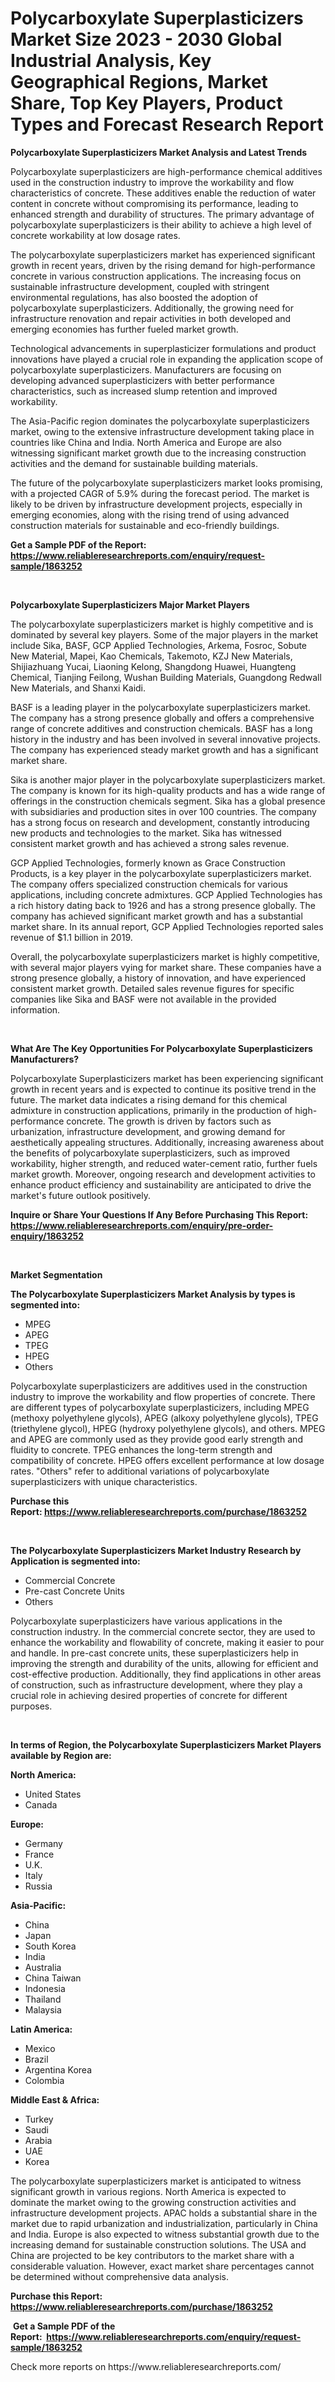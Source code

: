 <p><h1>Polycarboxylate Superplasticizers Market Size 2023 - 2030 Global Industrial Analysis, Key Geographical Regions, Market Share, Top Key Players, Product Types and Forecast Research Report</h1></p><p><strong>Polycarboxylate Superplasticizers Market Analysis and Latest Trends</strong></p>
<p><p>Polycarboxylate superplasticizers are high-performance chemical additives used in the construction industry to improve the workability and flow characteristics of concrete. These additives enable the reduction of water content in concrete without compromising its performance, leading to enhanced strength and durability of structures. The primary advantage of polycarboxylate superplasticizers is their ability to achieve a high level of concrete workability at low dosage rates.</p><p>The polycarboxylate superplasticizers market has experienced significant growth in recent years, driven by the rising demand for high-performance concrete in various construction applications. The increasing focus on sustainable infrastructure development, coupled with stringent environmental regulations, has also boosted the adoption of polycarboxylate superplasticizers. Additionally, the growing need for infrastructure renovation and repair activities in both developed and emerging economies has further fueled market growth.</p><p>Technological advancements in superplasticizer formulations and product innovations have played a crucial role in expanding the application scope of polycarboxylate superplasticizers. Manufacturers are focusing on developing advanced superplasticizers with better performance characteristics, such as increased slump retention and improved workability.</p><p>The Asia-Pacific region dominates the polycarboxylate superplasticizers market, owing to the extensive infrastructure development taking place in countries like China and India. North America and Europe are also witnessing significant market growth due to the increasing construction activities and the demand for sustainable building materials.</p><p>The future of the polycarboxylate superplasticizers market looks promising, with a projected CAGR of 5.9% during the forecast period. The market is likely to be driven by infrastructure development projects, especially in emerging economies, along with the rising trend of using advanced construction materials for sustainable and eco-friendly buildings.</p></p>
<p><strong>Get a Sample PDF of the Report:&nbsp; <a href="https://www.reliableresearchreports.com/enquiry/request-sample/1863252">https://www.reliableresearchreports.com/enquiry/request-sample/1863252</a></strong></p>
<p>&nbsp;</p>
<p><strong>Polycarboxylate Superplasticizers Major Market Players</strong></p>
<p><p>The polycarboxylate superplasticizers market is highly competitive and is dominated by several key players. Some of the major players in the market include Sika, BASF, GCP Applied Technologies, Arkema, Fosroc, Sobute New Material, Mapei, Kao Chemicals, Takemoto, KZJ New Materials, Shijiazhuang Yucai, Liaoning Kelong, Shangdong Huawei, Huangteng Chemical, Tianjing Feilong, Wushan Building Materials, Guangdong Redwall New Materials, and Shanxi Kaidi.</p><p>BASF is a leading player in the polycarboxylate superplasticizers market. The company has a strong presence globally and offers a comprehensive range of concrete additives and construction chemicals. BASF has a long history in the industry and has been involved in several innovative projects. The company has experienced steady market growth and has a significant market share. </p><p>Sika is another major player in the polycarboxylate superplasticizers market. The company is known for its high-quality products and has a wide range of offerings in the construction chemicals segment. Sika has a global presence with subsidiaries and production sites in over 100 countries. The company has a strong focus on research and development, constantly introducing new products and technologies to the market. Sika has witnessed consistent market growth and has achieved a strong sales revenue.</p><p>GCP Applied Technologies, formerly known as Grace Construction Products, is a key player in the polycarboxylate superplasticizers market. The company offers specialized construction chemicals for various applications, including concrete admixtures. GCP Applied Technologies has a rich history dating back to 1926 and has a strong presence globally. The company has achieved significant market growth and has a substantial market share. In its annual report, GCP Applied Technologies reported sales revenue of $1.1 billion in 2019.</p><p>Overall, the polycarboxylate superplasticizers market is highly competitive, with several major players vying for market share. These companies have a strong presence globally, a history of innovation, and have experienced consistent market growth. Detailed sales revenue figures for specific companies like Sika and BASF were not available in the provided information.</p></p>
<p>&nbsp;</p>
<p><strong>What Are The Key Opportunities For Polycarboxylate Superplasticizers Manufacturers?</strong></p>
<p><p>Polycarboxylate Superplasticizers market has been experiencing significant growth in recent years and is expected to continue its positive trend in the future. The market data indicates a rising demand for this chemical admixture in construction applications, primarily in the production of high-performance concrete. The growth is driven by factors such as urbanization, infrastructure development, and growing demand for aesthetically appealing structures. Additionally, increasing awareness about the benefits of polycarboxylate superplasticizers, such as improved workability, higher strength, and reduced water-cement ratio, further fuels market growth. Moreover, ongoing research and development activities to enhance product efficiency and sustainability are anticipated to drive the market's future outlook positively.</p></p>
<p><strong>Inquire or Share Your Questions If Any Before Purchasing This Report: <a href="https://www.reliableresearchreports.com/enquiry/pre-order-enquiry/1863252">https://www.reliableresearchreports.com/enquiry/pre-order-enquiry/1863252</a></strong></p>
<p>&nbsp;</p>
<p><strong>Market Segmentation</strong></p>
<p><strong>The Polycarboxylate Superplasticizers Market Analysis by types is segmented into:</strong></p>
<p><ul><li>MPEG</li><li>APEG</li><li>TPEG</li><li>HPEG</li><li>Others</li></ul></p>
<p><p>Polycarboxylate superplasticizers are additives used in the construction industry to improve the workability and flow properties of concrete. There are different types of polycarboxylate superplasticizers, including MPEG (methoxy polyethylene glycols), APEG (alkoxy polyethylene glycols), TPEG (triethylene glycol), HPEG (hydroxy polyethylene glycols), and others. MPEG and APEG are commonly used as they provide good early strength and fluidity to concrete. TPEG enhances the long-term strength and compatibility of concrete. HPEG offers excellent performance at low dosage rates. "Others" refer to additional variations of polycarboxylate superplasticizers with unique characteristics.</p></p>
<p><strong>Purchase this Report:&nbsp;<a href="https://www.reliableresearchreports.com/purchase/1863252">https://www.reliableresearchreports.com/purchase/1863252</a></strong></p>
<p>&nbsp;</p>
<p><strong>The Polycarboxylate Superplasticizers Market Industry Research by Application is segmented into:</strong></p>
<p><ul><li>Commercial Concrete</li><li>Pre-cast Concrete Units</li><li>Others</li></ul></p>
<p><p>Polycarboxylate superplasticizers have various applications in the construction industry. In the commercial concrete sector, they are used to enhance the workability and flowability of concrete, making it easier to pour and handle. In pre-cast concrete units, these superplasticizers help in improving the strength and durability of the units, allowing for efficient and cost-effective production. Additionally, they find applications in other areas of construction, such as infrastructure development, where they play a crucial role in achieving desired properties of concrete for different purposes.</p></p>
<p>&nbsp;</p>
<p><strong>In terms of Region, the Polycarboxylate Superplasticizers Market Players available by Region are:</strong></p>
<p>
    <p> <strong> North America: </strong>
        <ul>
            <li>United States</li>
            <li>Canada</li>
        </ul>
        </p> 
    <p> <strong> Europe: </strong>
        <ul>
            <li>Germany</li>
            <li>France</li>
            <li>U.K.</li>
            <li>Italy</li>
            <li>Russia</li>
        </ul>
        </p> 
    <p> <strong> Asia-Pacific: </strong>
        <ul>
            <li>China</li>
            <li>Japan</li>
            <li>South Korea</li>
            <li>India</li>
            <li>Australia</li>
            <li>China Taiwan</li>
            <li>Indonesia</li>
            <li>Thailand</li>
            <li>Malaysia</li>
        </ul>
        </p> 
    <p> <strong> Latin America: </strong>
        <ul>
            <li>Mexico</li>
            <li>Brazil</li>
            <li>Argentina Korea</li>
            <li>Colombia</li>
        </ul>
        </p> 
    <p> <strong> Middle East & Africa: </strong>
        <ul>
            <li>Turkey</li>
            <li>Saudi</li>
            <li>Arabia</li>
            <li>UAE</li>
            <li>Korea</li>
        </ul>
    </p>
    </p>
<p><p>The polycarboxylate superplasticizers market is anticipated to witness significant growth in various regions. North America is expected to dominate the market owing to the growing construction activities and infrastructure development projects. APAC holds a substantial share in the market due to rapid urbanization and industrialization, particularly in China and India. Europe is also expected to witness substantial growth due to the increasing demand for sustainable construction solutions. The USA and China are projected to be key contributors to the market share with a considerable valuation. However, exact market share percentages cannot be determined without comprehensive data analysis.</p></p>
<p><strong>Purchase this Report: <a href="https://www.reliableresearchreports.com/purchase/1863252">https://www.reliableresearchreports.com/purchase/1863252</a></strong></p>
<p>&nbsp;<strong>Get a Sample PDF of the Report:&nbsp;&nbsp;<a href="https://www.reliableresearchreports.com/enquiry/request-sample/1863252">https://www.reliableresearchreports.com/enquiry/request-sample/1863252</a></strong></p>
<p><strong></strong></p>
<p>Check more reports on https://www.reliableresearchreports.com/</p>